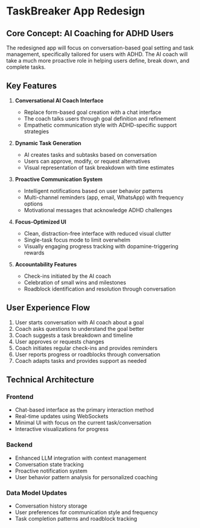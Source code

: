 # TaskBreaker App Redesign

## Core Concept: AI Coaching for ADHD Users

The redesigned app will focus on conversation-based goal setting and task management, specifically tailored for users with ADHD. The AI coach will take a much more proactive role in helping users define, break down, and complete tasks.

## Key Features

1. **Conversational AI Coach Interface**
   - Replace form-based goal creation with a chat interface
   - The coach talks users through goal definition and refinement
   - Empathetic communication style with ADHD-specific support strategies

2. **Dynamic Task Generation**
   - AI creates tasks and subtasks based on conversation
   - Users can approve, modify, or request alternatives
   - Visual representation of task breakdown with time estimates

3. **Proactive Communication System**
   - Intelligent notifications based on user behavior patterns
   - Multi-channel reminders (app, email, WhatsApp) with frequency options
   - Motivational messages that acknowledge ADHD challenges

4. **Focus-Optimized UI**
   - Clean, distraction-free interface with reduced visual clutter
   - Single-task focus mode to limit overwhelm
   - Visually engaging progress tracking with dopamine-triggering rewards

5. **Accountability Features**
   - Check-ins initiated by the AI coach
   - Celebration of small wins and milestones
   - Roadblock identification and resolution through conversation

## User Experience Flow

1. User starts conversation with AI coach about a goal
2. Coach asks questions to understand the goal better
3. Coach suggests a task breakdown and timeline
4. User approves or requests changes
5. Coach initiates regular check-ins and provides reminders
6. User reports progress or roadblocks through conversation
7. Coach adapts tasks and provides support as needed

## Technical Architecture

### Frontend
- Chat-based interface as the primary interaction method
- Real-time updates using WebSockets
- Minimal UI with focus on the current task/conversation
- Interactive visualizations for progress

### Backend
- Enhanced LLM integration with context management
- Conversation state tracking
- Proactive notification system
- User behavior pattern analysis for personalized coaching

### Data Model Updates
- Conversation history storage
- User preferences for communication style and frequency
- Task completion patterns and roadblock tracking